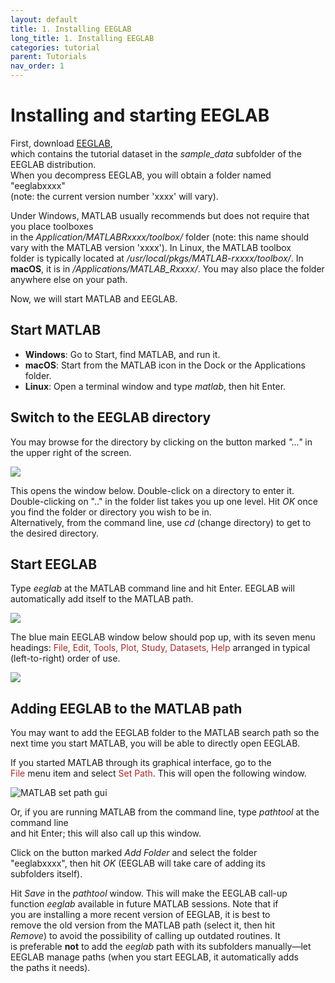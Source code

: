 ```yaml
---
layout: default
title: 1. Installing EEGLAB
long_title: 1. Installing EEGLAB
categories: tutorial
parent: Tutorials
nav_order: 1
---
```


Installing and starting EEGLAB
==============================

First, download [EEGLAB](http://sccn.ucsd.edu/eeglab/install.html),  
which contains the tutorial dataset in the _sample_data_ subfolder of the EEGLAB distribution.  
When you decompress EEGLAB, you will obtain a folder named "eeglabxxxx"  
(note: the current version number 'xxxx' will vary).

Under Windows, MATLAB usually recommends but does not require that you place toolboxes  
in the *Application/MATLABRxxxx/toolbox/* folder (note: this name should  
vary with the MATLAB version 'xxxx'). In Linux, the MATLAB toolbox  
folder is typically located at */usr/local/pkgs/MATLAB-rxxxx/toolbox/*. In **macOS**, it is in */Applications/MATLAB_Rxxxx/*. You may also place the folder anywhere else on your path.

Now, we will start MATLAB and EEGLAB.

Start MATLAB
------------

- **Windows**: Go to Start, find MATLAB, and run it.  
- **macOS**: Start from the MATLAB icon in the Dock or the Applications folder.  
- **Linux**: Open a terminal window and type *matlab*, then hit Enter.

Switch to the EEGLAB directory
------------------------------

You may browse for the directory by clicking on the button marked *"…"* in the upper right of the screen.

![](/assets/images/MATLAB_main_screen.png)

This opens the window below. Double-click on a directory to enter it.  
Double-clicking on ".." in the folder list takes you up one level. Hit *OK* once you find the folder or directory you wish to be in.  
Alternatively, from the command line, use *cd* (change directory) to get to the desired directory.

Start EEGLAB
------------

Type *eeglab* at the MATLAB command line and hit Enter. EEGLAB will  
automatically add itself to the MATLAB path.

![](/assets/images/MATLAB_Command_Line.png)

The blue main EEGLAB window below should pop up, with its seven menu  
headings: <span style="color:brown">File, Edit, Tools, Plot, Study, Datasets, Help</span> arranged in typical (left-to-right) order of use.

![](/assets/images/Eeglab20191.png)

Adding EEGLAB to the MATLAB path
--------------------------------

You may want to add the EEGLAB folder to the MATLAB search path so the  
next time you start MATLAB, you will be able to directly open EEGLAB.

If you started MATLAB through its graphical interface, go to the  
<span style="color: brown">File</span> menu item and select <span style="color: brown">Set Path</span>. This will open the following window.

![MATLAB set path gui](/assets/images/MATLAB_set_path_gui.png)

Or, if you are running MATLAB from the command line, type *pathtool* at the command line  
and hit Enter; this will also call up this window.

Click on the button marked *Add Folder* and select the folder  
"eeglabxxxx", then hit *OK* (EEGLAB will take care of adding its  
subfolders itself).

Hit *Save* in the *pathtool* window. This will make the EEGLAB call-up  
function *eeglab* available in future MATLAB sessions. Note that if  
you are installing a more recent version of EEGLAB, it is best to  
remove the old version from the MATLAB path (select it, then hit  
*Remove*) to avoid the possibility of calling up outdated routines. It  
is preferable **not** to add the *eeglab* path with its subfolders manually—let  
EEGLAB manage paths (when you start EEGLAB, it automatically adds  
the paths it needs).
